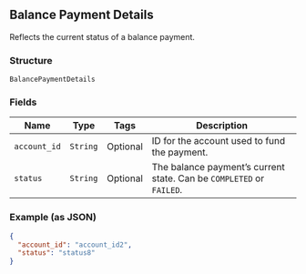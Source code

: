 ## Balance Payment Details

Reflects the current status of a balance payment.

### Structure

`BalancePaymentDetails`

### Fields

| Name | Type | Tags | Description |
|  --- | --- | --- | --- |
| `account_id` | `String` | Optional | ID for the account used to fund the payment. |
| `status` | `String` | Optional | The balance payment’s current state. Can be `COMPLETED` or `FAILED`. |

### Example (as JSON)

```json
{
  "account_id": "account_id2",
  "status": "status8"
}
```

